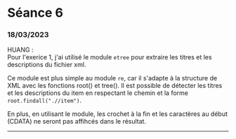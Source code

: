 # Séance 6


### 18/03/2023

HUANG : 
\
Pour l'exerice 1, j'ai utilisé le module `etree` pour extraire les titres et les descriptions du fichier xml.

Ce module est plus simple au module `re`, car il s'adapte à la structure de XML avec les fonctions root() et tree(). Il est possible de détecter les titres et les descriptions du item en respectant le chemin et la forme `root.findall(".//item")`.
		
En plus, en utilisant le module, les crochet à la fin et les caractères au début (CDATA) ne seront pas affihcés dans le résultat.
***


